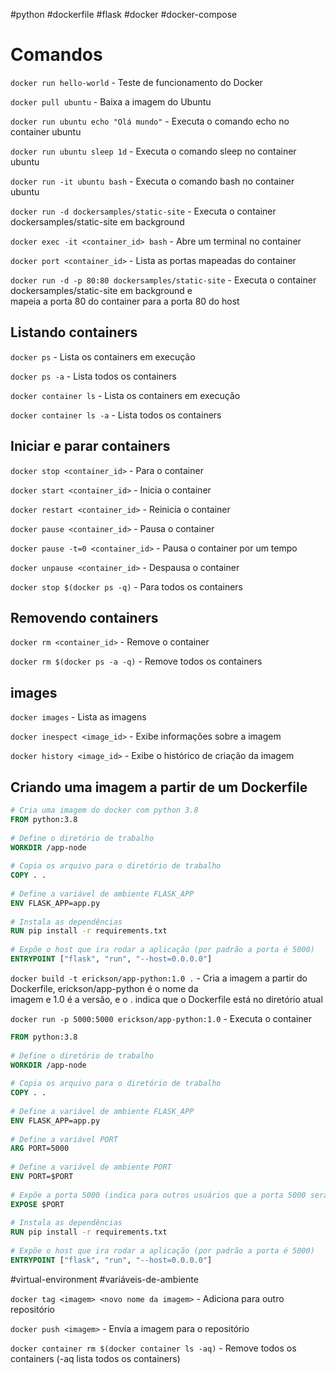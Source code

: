 #python #dockerfile #flask #docker #docker-compose  
  
# Comandos  
  
`docker run hello-world` - Teste de funcionamento do Docker  
  
`docker pull ubuntu` - Baixa a imagem do Ubuntu  
  
`docker run ubuntu echo "Olá mundo"` - Executa o comando echo no container ubuntu  
  
`docker run ubuntu sleep 1d` - Executa o comando sleep no container ubuntu  
  
`docker run -it ubuntu bash` - Executa o comando bash no container ubuntu  
  
`docker run -d dockersamples/static-site` - Executa o container dockersamples/static-site em background  
  
`docker exec -it <container_id> bash` - Abre um terminal no container  
  
`docker port <container_id>` - Lista as portas mapeadas do container  
  
`docker run -d -p 80:80 dockersamples/static-site` - Executa o container dockersamples/static-site em background e  
mapeia a porta 80 do container para a porta 80 do host  
  
## Listando containers  
  
`docker ps` - Lista os containers em execução  
  
`docker ps -a` - Lista todos os containers  
  
`docker container ls` - Lista os containers em execução  
  
`docker container ls -a` - Lista todos os containers  
  
## Iniciar e parar containers  
  
`docker stop <container_id>` - Para o container  
  
`docker start <container_id>` - Inicia o container  
  
`docker restart <container_id>` - Reinicia o container  
  
`docker pause <container_id>` - Pausa o container  
  
`docker pause -t=0 <container_id>` - Pausa o container por um tempo  
  
`docker unpause <container_id>` - Despausa o container  
  
`docker stop $(docker ps -q)` - Para todos os containers  
  
## Removendo containers  
  
`docker rm <container_id>` - Remove o container  
  
`docker rm $(docker ps -a -q)` - Remove todos os containers  
  
## images  
  
`docker images` - Lista as imagens  
  
`docker inespect <image_id>` - Exibe informações sobre a imagem  
  
`docker history <image_id>` - Exibe o histórico de criação da imagem  
  
## Criando uma imagem a partir de um Dockerfile  
  
```dockerfile  
# Cria uma imagem do docker com python 3.8  
FROM python:3.8  
  
# Define o diretório de trabalho  
WORKDIR /app-node  
  
# Copia os arquivo para o diretório de trabalho  
COPY . .  
  
# Define a variável de ambiente FLASK_APP  
ENV FLASK_APP=app.py  
  
# Instala as dependências  
RUN pip install -r requirements.txt  
  
# Expõe o host que ira rodar a aplicação (por padrão a porta é 5000)  
ENTRYPOINT ["flask", "run", "--host=0.0.0.0"]  
```  
  
``docker build -t erickson/app-python:1.0 .`` - Cria a imagem a partir do Dockerfile, erickson/app-python é o nome da  
imagem e 1.0 é a versão, e o . indica que o Dockerfile está no diretório atual  
  
``docker run -p 5000:5000 erickson/app-python:1.0`` - Executa o container  
  
```dockerfile  
FROM python:3.8  
  
# Define o diretório de trabalho  
WORKDIR /app-node  
  
# Copia os arquivo para o diretório de trabalho  
COPY . .  
  
# Define a variável de ambiente FLASK_APP  
ENV FLASK_APP=app.py  
  
# Define a variável PORT  
ARG PORT=5000  
  
# Define a variável de ambiente PORT  
ENV PORT=$PORT  
  
# Expõe a porta 5000 (indica para outros usuários que a porta 5000 será exposta)  
EXPOSE $PORT  
  
# Instala as dependências  
RUN pip install -r requirements.txt  
  
# Expõe o host que ira rodar a aplicação (por padrão a porta é 5000)  
ENTRYPOINT ["flask", "run", "--host=0.0.0.0"]  
```  
  
#virtual-environment #variáveis-de-ambiente  
  
`docker tag <imagem> <novo nome da imagem>` - Adiciona para outro repositório  
  
`docker push <imagem>` - Envia a imagem para o repositório  
  
`docker container rm $(docker container ls -aq)` - Remove todos os containers (-aq lista todos os containers)